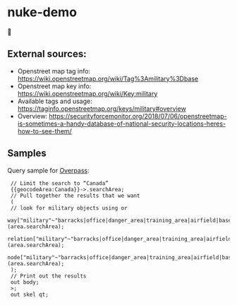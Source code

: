 # nuke-demo
🥳

## External sources:
* Openstreet map tag info: https://wiki.openstreetmap.org/wiki/Tag%3Amilitary%3Dbase
* Openstreet map key info: https://wiki.openstreetmap.org/wiki/Key:military
* Available tags and usage: https://taginfo.openstreetmap.org/keys/military#overview 
* Overview: https://securityforcemonitor.org/2018/07/06/openstreetmap-is-sometimes-a-handy-database-of-national-security-locations-heres-how-to-see-them/


## Samples
Query sample for [Overpass](https://overpass-turbo.eu/):

     // Limit the search to “Canada”
     {{geocodeArea:Canada}}->.searchArea;
     // Pull together the results that we want
     (
     // look for military objects using or
     way["military"~"barracks|office|danger_area|training_area|airfield|base|naval_base"](area.searchArea);
     relation["military"~"barracks|office|danger_area|training_area|airfield|base|naval_base"](area.searchArea);
     node["military"~"barracks|office|danger_area|training_area|airfield|base|naval_base"](area.searchArea);
     );
     // Print out the results
     out body;
     >;
     out skel qt;